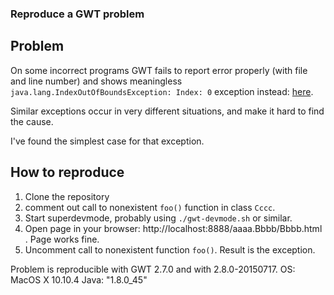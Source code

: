 ### Reproduce a GWT problem

## Problem

On some incorrect programs GWT fails to report error properly (with file and line number)
and shows meaningless `java.lang.IndexOutOfBoundsException: Index: 0` exception instead:
[here](https://gist.github.com/stepancheg/db1eb94998fea540930a).

Similar exceptions occur in very different situations, and make it hard to find
the cause.

I've found the simplest case for that exception.

## How to reproduce

1. Clone the repository
2. comment out call to nonexistent `foo()` function in class `Cccc`.
3. Start superdevmode, probably using `./gwt-devmode.sh` or similar.
4. Open page in your browser: http://localhost:8888/aaaa.Bbbb/Bbbb.html . Page works fine.
5. Uncomment call to nonexistent function `foo()`. Result is the exception.

Problem is reproducible with GWT 2.7.0 and with 2.8.0-20150717.
OS: MacOS X 10.10.4
Java: "1.8.0_45"
